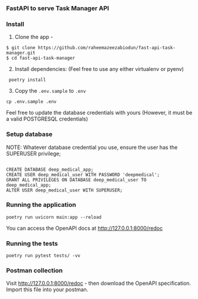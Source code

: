 ### FastAPI to serve Task Manager API

### Install
1. Clone the app -
```shell
$ git clone https://github.com/raheemazeezabiodun/fast-api-task-manager.git
$ cd fast-api-task-manager
```

2. Install dependencies: (Feel free to use any either virtualenv or pyenv)
```shell
 poetry install
```

3. Copy the `.env.sample` to `.env`
```shell
cp .env.sample .env
```
Feel free to update the database credentials with yours (However, it must be a valid POSTGRESQL credentials)


### Setup database
NOTE: Whatever database credential you use, ensure the user has the SUPERUSER privilege;
```shell

CREATE DATABASE deep_medical_app;
CREATE USER deep_medical_user WITH PASSWORD 'deepmedical';
GRANT ALL PRIVILEGES ON DATABASE deep_medical_user TO deep_medical_app;
ALTER USER deep_medical_user WITH SUPERUSER;

```

### Running the application

```shell
poetry run uvicorn main:app --reload

```
You can access the OpenAPI docs at http://127.0.0.1:8000/redoc

### Running the tests
```shell
poetry run pytest tests/ -vv
```


### Postman collection
Visit http://127.0.0.1:8000/redoc - then download the OpenAPI specification.
Import this file into your postman.